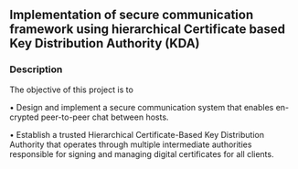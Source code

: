 <h2>Implementation of secure communication framework using hierarchical Certificate based Key Distribution Authority (KDA)</h2>

<h3>Description</h3>

The objective of this project is to

• Design and implement a secure communication system that enables en-crypted peer-to-peer chat between hosts.

• Establish a trusted Hierarchical Certificate-Based Key Distribution Authority that operates through multiple intermediate authorities responsible for signing and managing digital certificates for all clients.
